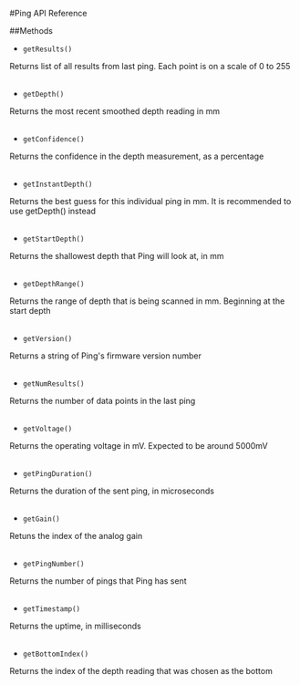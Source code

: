 #Ping API Reference

##Methods

* `getResults()`

Returns list of all results from last ping. Each point is on a scale of 0 to 255
<br/>
<br/>

* `getDepth()`

Returns the most recent smoothed depth reading in mm
<br/>
<br/>

* `getConfidence()`

Returns the confidence in the depth measurement, as a percentage
<br/>
<br/>

* `getInstantDepth()`

Returns the best guess for this individual ping in mm. It is recommended to use getDepth() instead
<br/>
<br/>

* `getStartDepth()`

Returns the shallowest depth that Ping will look at, in mm
<br/>
<br/>

* `getDepthRange()`

Returns the range of depth that is being scanned in mm. Beginning at the start depth
<br/>
<br/>

* `getVersion()`

Returns a string of Ping's firmware version number
<br/>
<br/>

* `getNumResults()`

Returns the number of data points in the last ping
<br/>
<br/>

* `getVoltage()`

Returns the operating voltage in mV. Expected to be around 5000mV
<br/>
<br/>

* `getPingDuration()`

Returns the duration of the sent ping, in microseconds
<br/>
<br/>

* `getGain()`

Retuns the index of the analog gain
<br/>
<br/>

* `getPingNumber()`

Returns the number of pings that Ping has sent
<br/>
<br/>

* `getTimestamp()`

Returns the uptime, in milliseconds
<br/>
<br/>

* `getBottomIndex()`

Returns the index of the depth reading that was chosen as the bottom
